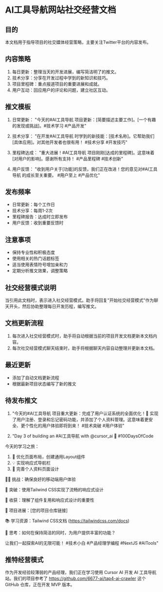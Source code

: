 # AI工具导航网站社交经营文档

## 目的
本文档用于指导项目的社交媒体经营策略，主要关注Twitter平台的内容发布。

## 内容策略
1. 每日更新：整理当天的开发进展，编写简洁明了的推文。
2. 技术分享：分享在开发过程中学到的新知识和技巧。
3. 项目里程碑：重点报道项目的重要进展和成就。
4. 用户互动：回应用户的评论和问题，建立社区互动。

## 推文模板
1. 日常更新：
   "今天的#AI工具导航 项目更新：[简要描述主要工作]。[一个有趣的发现或挑战]。#技术学习 #产品开发"

2. 技术分享：
   "在开发#AI工具导航 时学到的新技能：[技术名称]。它帮助我们[具体应用]。对其他开发者也很有用！ #技术分享 #开发技巧"

3. 里程碑达成：
   "重大进展！#AI工具导航 项目刚刚[达成的里程碑]。这意味着[对用户的影响]。感谢所有支持！ #产品里程碑 #技术创新"

4. 用户反馈：
   "收到用户关于[功能]的反馈，我们正在改进！您的意见对#AI工具导航 的成长至关重要。 #用户至上 #产品优化"

## 发布频率
- 日常更新：每个工作日
- 技术分享：每周1-2次
- 里程碑报告：达成时立即发布
- 用户反馈：收到重要反馈时

## 注意事项
- 保持专业性和积极态度
- 使用相关的热门话题标签
- 适当使用表情符号增加亲和力
- 定期分析推文效果，调整策略

## 社交经营模式说明
当引用此文档时，表示进入社交经营模式。助手将回复"开始社交经营模式"作为聊天开头，然后协助整理每日开发历程，编写推文。

## 文档更新流程
1. 每次进入社交经营模式时，助手将自动根据当前的项目开发文档更新本文档内容。
2. 每次社交经营模式聊天结束时，助手将根据聊天内容自动整理并更新本文档。

## 最近更新
- 添加了自动文档更新流程
- 根据最新项目状态编写了新的推文

## 待发布推文
1. "今天的#AI工具导航 项目重大更新：完成了用户认证系统的全面优化！🎉 实现了用户注册、登录和忘记密码功能，并添加了个人资料管理。这意味着更安全、更个性化的用户体验即将到来！ #技术突破 #用户体验"

2. "Day 3 of building an #AI工具导航 with @cursor_ai 🚀 #100DaysOfCode

今天的学习之旅：

1. 🔧 优化页面布局，创建通用Layout组件
2. 💡 实现响应式导航栏
3. 🎨 完善个人资料页面设计

🧗‍♂️ 挑战：确保良好的移动端用户体验

💪 突破：使用Tailwind CSS实现了流畅的响应式设计

🌟 收获：理解了组件复用和响应式设计的重要性

🔗 项目进展：[您的项目仓库链接]

📚 学习资源：Tailwind CSS文档 (https://tailwindcss.com/docs)

🤔 思考：如何在保持简洁的同时，为用户提供丰富的功能？

让我们一起探索AI的无限可能！ #技术小白 #产品经理学编程 #NextJS #AITools"

## 推特经营模式
作为开发经验较薄弱的产品经理，我们正在学习使用 Cursor AI 开发 AI 工具导航站。我们的项目参考了 https://github.com/6677-ai/tap4-ai-crawler 这个 GitHub 仓库，正在开发 MVP 版本。
